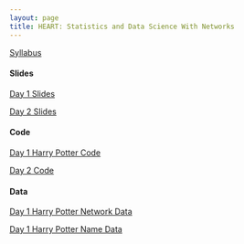 ```yaml
---
layout: page
title: HEART: Statistics and Data Science With Networks
---
```

[Syllabus](../assets/HEART2022/syllabus.pdf)

<h4>Slides</h4>

[Day 1 Slides](../assets/HEART2022/HEART_slides_day_1.pdf)

[Day 2 Slides](../assets/HEART2022/HEART_slides_day_2.pdf)

<h4>Code</h4>

[Day 1 Harry Potter Code](../assets/HEART2022/harrypotter/hp.R)

[Day 2 Code](../assets/HEART2022/day1.R)

<h4>Data</h4>

[Day 1 Harry Potter Network Data](../assets/HEART2022/harrypotter/relations.csv)

[Day 1 Harry Potter Name Data](../assets/HEART2022/harrypotter/relations.csv)

